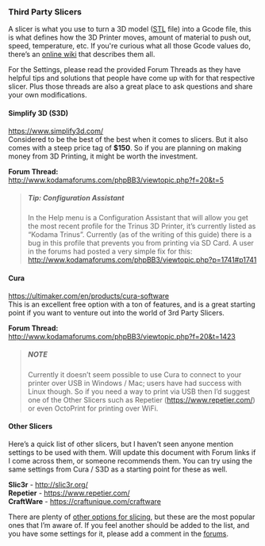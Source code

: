 
### Third Party Slicers
A slicer is what you use to turn a 3D model ([STL](https://en.wikipedia.org/wiki/STL_%28file_format%29) file) into a Gcode file, this is what defines how the 3D Printer moves, amount of material to push out, speed, temperature, etc. If you're curious what all those Gcode values do, there’s an [online wiki](https://en.wikipedia.org/wiki/G-code) that describes them all.

For the Settings, please read the provided Forum Threads as they have helpful tips and solutions that people have come up with for that respective slicer. Plus those threads are also a great place to ask questions and share your own modifications.

#### Simplify 3D (S3D)
<https://www.simplify3d.com/> <br/>
Considered to be the best of the best when it comes to slicers. But it also comes with a steep price tag of **$150**. So if you are planning on making money from 3D Printing, it might be worth the investment.

**Forum Thread:** <br/>
<http://www.kodamaforums.com/phpBB3/viewtopic.php?f=20&t=5>

> ##### Tip: Configuration Assistant
> In the Help menu is a Configuration Assistant that will allow you get the most recent profile for the Trinus 3D Printer, it’s currently listed as “Kodama Trinus”. Currently (as of the writing of this guide) there is a bug in this profile that prevents you from printing via SD Card. A user in the forums had posted a very simple fix for this:
> <http://www.kodamaforums.com/phpBB3/viewtopic.php?p=1741#p1741>

#### Cura
<https://ultimaker.com/en/products/cura-software> <br/>
This is an excellent free option with a ton of features, and is a great starting point if you want to venture out into the world of 3rd Party Slicers.

**Forum Thread:** <br/>
<http://www.kodamaforums.com/phpBB3/viewtopic.php?f=20&t=1423>

> ##### NOTE
> Currently it doesn’t seem possible to use Cura to connect to your printer over USB in Windows / Mac; users have had success with Linux though. So if you need a way to print via USB then I’d suggest one of the Other Slicers such as Repetier (<https://www.repetier.com/>) or even OctoPrint for printing over WiFi.

#### Other Slicers
Here’s a quick list of other slicers, but I haven’t seen anyone mention settings to be used with them. Will update this document with Forum links if I come across them, or someone recommends them. You can try using the same settings from Cura / S3D as a starting point for these as well.

**Slic3r** - <http://slic3r.org/> <br/>
**Repetier** - <https://www.repetier.com/> <br/>
**CraftWare** - <https://craftunique.com/craftware> <br/>

There are plenty of [other options for slicing](https://all3dp.com/best-3d-slicer-software-3d-printer/), but these are the most popular ones that I’m aware of. If you feel another should be added to the list, and you have some settings for it, please add a comment in the [forums](http://www.kodamaforums.com/phpBB3/viewtopic.php?f=21&t=1627).
